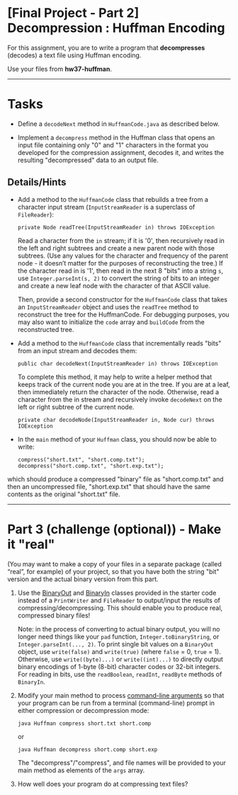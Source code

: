 # [Final Project - Part 2] Decompression : Huffman Encoding

For this assignment, you are to write a program that **decompresses** (decodes) a text file using Huffman encoding.

Use your files from **hw37-huffman**.

---

# Tasks

- Define a `decodeNext` method in `HuffmanCode.java` as described below.

- Implement a `decompress` method in the Huffman class that opens an input file containing only "0" and "1" characters in the format you developed for the compression assignment, decodes it, and writes the resulting "decompressed" data to an output file.

## Details/Hints

- Add a method to the `HuffmanCode` class that rebuilds a tree from a character input stream (`InputStreamReader` is a superclass of `FileReader`):

      private Node readTree(InputStreamReader in) throws IOException

    Read a character from the `in` stream; if it is '0', then recursively read in the left and right subtrees and create a new parent node with those subtrees. (Use any values for the character and frequency of the parent node - it doesn’t matter for the purposes of reconstructing the tree.) If the character read in is '1', then read in the next 8 "bits" into a string `s`, use `Integer.parseInt(s, 2)` to convert the string of bits to an integer and create a new leaf node with the character of that ASCII value.

    Then, provide a second constructor for the `HuffmanCode` class that takes an `InputStreamReader` object and uses the `readTree` method to reconstruct the tree for the HuffmanCode. For debugging purposes, you may also want to initialize the `code` array and `buildCode` from the reconstructed tree. 
 
- Add a method to the `HuffmanCode` class that incrementally reads "bits" from an input stream and decodes them:

      public char decodeNext(InputStreamReader in) throws IOException

    To complete this method, it may help to write a helper method that keeps track of the current node you are at in the tree. If you are at a leaf, then immediately return the character of the node. Otherwise, read a character from the in stream and recursively invoke `decodeNext` on the left or right subtree of the current node.

      private char decodeNode(InputStreamReader in, Node cur) throws IOException

- In the `main` method of your `Huffman` class, you should now be able to write:
  
      compress("short.txt", "short.comp.txt");
      decompress("short.comp.txt", "short.exp.txt");

which should produce a compressed "binary" file as "short.comp.txt" and then an uncompressed file, "short.exp.txt" that should have the same contents as the original "short.txt" file.

---

# Part 3 (challenge (optional)) - Make it "real"

(You may want to make a copy of your files in a separate package (called “real”, for example) of your project, so that you have both the string "bit" version and the actual binary version from this part.

1. Use the [BinaryOut](hw37-starter/BinaryOut.java) and [BinaryIn](hw37-starter/BinaryIn.java) classes provided in the starter code instead of a `PrintWriter` and `FileReader` to output/input the results of compressing/decompressing. This should enable you to produce real, compressed binary files!

    Note: in the process of converting to actual binary output, you will no longer need things like your `pad` function, `Integer.toBinaryString`, or `Integer.parseInt(..., 2)`. To print single bit values on a `BinaryOut` object, use `write(false)` and `write(true)` (where `false` = 0, `true` = 1). Otherwise, use `write((byte)...)` or `write((int)...)` to directly output binary encodings of 1-byte (8-bit) character codes or 32-bit integers. For reading in bits, use the `readBoolean`, `readInt`, `readByte` methods of `BinaryIn`.

2. Modify your main method to process [command-line arguments](https://docs.oracle.com/javase/tutorial/essential/environment/cmdLineArgs.html) so that your program can be run from a terminal (command-line) prompt in either compression or decompression mode:

       java Huffman compress short.txt short.comp
    or

       java Huffman decompress short.comp short.exp

    The "decompress"/"compress", and file names  will be provided to your main method as elements of the `args` array.

3. How well does your program do at compressing text files?
 


